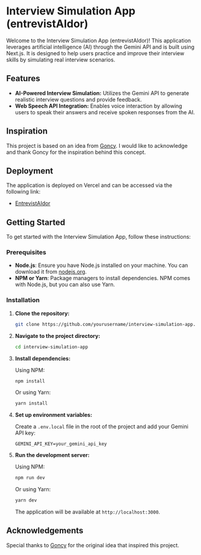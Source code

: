 # Interview Simulation App (entrevistAIdor)

Welcome to the Interview Simulation App (entrevistAIdor)! This application leverages artificial intelligence (AI) through the Gemini API and is built using Next.js. It is designed to help users practice and improve their interview skills by simulating real interview scenarios.

## Features

- **AI-Powered Interview Simulation:** Utilizes the Gemini API to generate realistic interview questions and provide feedback.
- **Web Speech API Integration:** Enables voice interaction by allowing users to speak their answers and receive spoken responses from the AI.

## Inspiration

This project is based on an idea from [Goncy](https://github.com/goncy). I would like to acknowledge and thank Goncy for the inspiration behind this concept.

## Deployment

The application is deployed on Vercel and can be accessed via the following link:

- [EntrevistAIdor](https://next-entrevist-a-idor.vercel.app/)

## Getting Started

To get started with the Interview Simulation App, follow these instructions:

### Prerequisites

- **Node.js**: Ensure you have Node.js installed on your machine. You can download it from [nodejs.org](https://nodejs.org/).
- **NPM or Yarn**: Package managers to install dependencies. NPM comes with Node.js, but you can also use Yarn.

### Installation

1. **Clone the repository:**

    ```bash
    git clone https://github.com/yourusername/interview-simulation-app.git
    ```

2. **Navigate to the project directory:**

    ```bash
    cd interview-simulation-app
    ```

3. **Install dependencies:**

    Using NPM:

    ```bash
    npm install
    ```

    Or using Yarn:

    ```bash
    yarn install
    ```

4. **Set up environment variables:**

    Create a `.env.local` file in the root of the project and add your Gemini API key:

    ```env
    GEMINI_API_KEY=your_gemini_api_key
    ```

5. **Run the development server:**

    Using NPM:

    ```bash
    npm run dev
    ```

    Or using Yarn:

    ```bash
    yarn dev
    ```

    The application will be available at `http://localhost:3000`.

## Acknowledgements

Special thanks to [Goncy](https://github.com/goncy) for the original idea that inspired this project.

